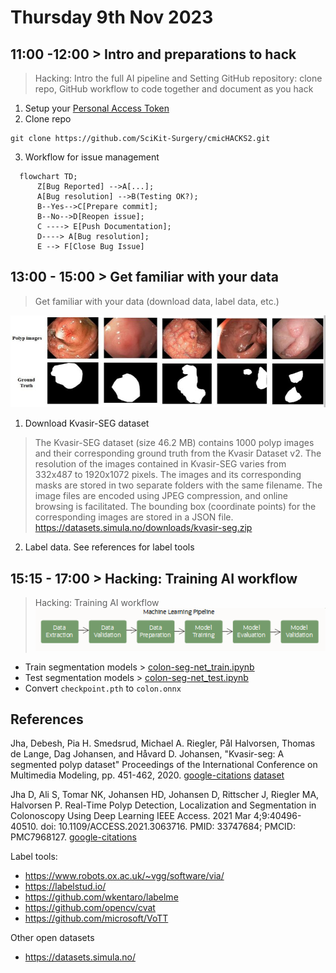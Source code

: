 # Thursday 9th Nov 2023

## 11:00 -12:00 > Intro and preparations to hack
> Hacking: Intro the full AI pipeline and Setting GitHub repository: clone repo, GitHub workflow to code together and document as you hack

1. Setup your [Personal Access Token](https://docs.github.com/en/authentication/keeping-your-account-and-data-secure/managing-your-personal-access-tokens)
2. Clone repo
```
git clone https://github.com/SciKit-Surgery/cmicHACKS2.git 
```
3. Workflow for issue management 
```mermaid
  flowchart TD;
      Z[Bug Reported] -->A[...];  
      A[Bug resolution] -->B(Testing OK?);
      B--Yes-->C[Prepare commit];
      B--No-->D[Reopen issue];
      C ----> E[Push Documentation];
      D----> A[Bug resolution];
      E --> F[Close Bug Issue]
```

## 13:00 - 15:00 > Get familiar with your data
> Get familiar with your data (download data, label data, etc.)

![fig](kvasir-seg-dataset.png)

1. Download Kvasir-SEG dataset
> The Kvasir-SEG dataset (size 46.2 MB) contains 1000 polyp images and their corresponding ground truth from the Kvasir Dataset v2. 
> The resolution of the images contained in Kvasir-SEG varies from 332x487 to 1920x1072 pixels. 
> The images and its corresponding masks are stored in two separate folders with the same filename. 
> The image files are encoded using JPEG compression, and online browsing is facilitated. 
> The bounding box (coordinate points) for the corresponding images are stored in a JSON file.
https://datasets.simula.no/downloads/kvasir-seg.zip


2. Label data. 
See references for label tools

## 15:15 - 17:00 > Hacking: Training AI workflow
> Hacking: Training AI workflow   
![fig](ml-pipeline.png)

* Train segmentation models > [colon-seg-net_train.ipynb](colon-seg-net_train.ipynb)
* Test segmentation models > [colon-seg-net_test.ipynb](colon-seg-net_test.ipynb)
* Convert `checkpoint.pth` to `colon.onnx`

## References 

Jha, Debesh, Pia H. Smedsrud, Michael A. Riegler, Pål Halvorsen, Thomas de Lange, Dag Johansen, and Håvard D. Johansen, 
"Kvasir-seg: A segmented polyp dataset" 
Proceedings of the International Conference on Multimedia Modeling, pp. 451-462, 2020.
[google-citations](https://scholar.google.com/scholar?cites=15924410051330387241&as_sdt=2005&sciodt=0,5&hl=en)
[dataset](https://datasets.simula.no/kvasir-seg/)

Jha D, Ali S, Tomar NK, Johansen HD, Johansen D, Rittscher J, Riegler MA, Halvorsen P. 
Real-Time Polyp Detection, Localization and Segmentation in Colonoscopy Using Deep Learning
IEEE Access. 2021 Mar 4;9:40496-40510. doi: 10.1109/ACCESS.2021.3063716. PMID: 33747684; PMCID: PMC7968127.
[google-citations](https://scholar.google.com/scholar?cites=11882550127852592683&as_sdt=2005&sciodt=0,5&hl=en)

Label tools:   
* https://www.robots.ox.ac.uk/~vgg/software/via/  
* https://labelstud.io/  
* https://github.com/wkentaro/labelme
* https://github.com/opencv/cvat
* https://github.com/microsoft/VoTT

Other open datasets
* https://datasets.simula.no/ 
